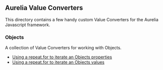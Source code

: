 ## Aurelia Value Converters
This directory contains a few handy custom Value Converters for the Aurelia Javascript framework.

### Objects
A collection of Value Converters for working with Objects.

- [Using a repeat.for to iterate an Objects properties](object-keys.js)
- [Using a repeat.for to iterate an Objects values](object-values.js)
